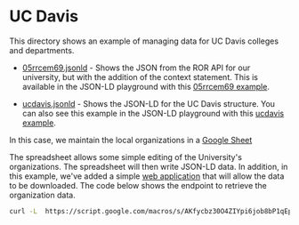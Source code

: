 # UC Davis

This directory shows an example of managing data for UC Davis colleges and
departments.

  + [05rrcem69.jsonld](./05rrcem69.jsonld) - Shows the JSON from the ROR API for our
    university, but with the addition of the context statement.  This is available in the JSON-LD playground with this [05rrcem69 example].

  + [ucdavis.jsonld](./ucdavis.jsonld) - Shows the JSON-LD for the UC Davis structure.  You can also see this example in the JSON-LD playground with this [ucdavis example].


In this case, we maintain the local organizations
in a [Google
Sheet](https://docs.google.com/spreadsheets/d/1pvl008jm7T_Ala20y0zJKCv5rNpKl9JklJL0f4o0mHA/edit?usp=sharing)

The spreadsheet allows some simple editing of the University's organizations.
The spreadsheet will then write JSON-LD data.  In addition, in this example,
we've added a simple [web application](https://script.google.com/macros/s/AKfycbz30O4ZIYpi6job8bP1qEpJYrIVUwGivyEU3GaeWzDs_N-xGL4B/exec) that will allow the data to be downloaded.
The code below shows the endpoint to retrieve the organization data.

``` bash
curl -L  https://script.google.com/macros/s/AKfycbz30O4ZIYpi6job8bP1qEpJYrIVUwGivyEU3GaeWzDs_N-xGL4B/exec

```
[05rrcem69 example]: https://json-ld.org/playground/#startTab=tab-expanded&json-ld=%7B%22%40context%22%3A%22https%3A%2F%2Fucd-library.github.io%2Fror-extend-demo%2Fcontext%2Fvivo.jsonld%22%2C%22id%22%3A%22https%3A%2F%2Fror.org%2F05rrcem69%22%2C%22name%22%3A%22University%20of%20California%2C%20Davis%22%2C%22types%22%3A%5B%22Education%22%5D%2C%22links%22%3A%5B%22http%3A%2F%2Fucdavis.edu%2F%22%5D%2C%22aliases%22%3A%5B%22UC%20Davis%22%5D%2C%22acronyms%22%3A%5B%22UCD%22%5D%2C%22status%22%3A%22active%22%2C%22wikipedia_url%22%3A%22http%3A%2F%2Fen.wikipedia.org%2Fwiki%2FUniversity_of_California%2C_Davis%22%2C%22labels%22%3A%5B%7B%22label%22%3A%22Universit%C3%A9%20de%20Californie%20%C3%A0%20Davis%22%2C%22iso639%22%3A%22fr%22%7D%2C%7B%22label%22%3A%22Universidad%20de%20California%20en%20Davis%22%2C%22iso639%22%3A%22es%22%7D%5D%2C%22country%22%3A%7B%22country_name%22%3A%22United%20States%22%2C%22country_code%22%3A%22US%22%7D%2C%22external_ids%22%3A%7B%22ISNI%22%3A%7B%22preferred%22%3Anull%2C%22all%22%3A%5B%220000%200004%201936%209684%22%5D%7D%2C%22FundRef%22%3A%7B%22preferred%22%3A%22100007707%22%2C%22all%22%3A%5B%22100007707%22%2C%22100009751%22%2C%22100010553%22%2C%22100009752%22%2C%22100007862%22%2C%22100009219%22%2C%22100008956%22%5D%7D%2C%22OrgRef%22%3A%7B%22preferred%22%3A%2231924%22%2C%22all%22%3A%5B%2231924%22%2C%22894718%22%5D%7D%2C%22Wikidata%22%3A%7B%22preferred%22%3Anull%2C%22all%22%3A%5B%22Q129421%22%5D%7D%2C%22GRID%22%3A%7B%22preferred%22%3A%22grid.27860.3b%22%2C%22all%22%3A%22grid.27860.3b%22%7D%7D%7D

[ucdavis example]: https://json-ld.org/playground/#startTab=tab-expanded&json-ld=%7B%22%40context%22%3A%5B%22https%3A%2F%2Fucd-library.github.io%2Fror-extend-demo%2Fcontext%2Fvivo.jsonld%22%2C%7B%22ucd%22%3A%22http%3A%2F%2Fror.org%2F05rrcem69%2F%22%2C%22med%22%3A%22http%3A%2F%2Fror.org%2F05t6gpm70%2F%22%2C%22cip%22%3A%22http%3A%2F%2Fror.org%2Fvocabularies%2Fcip%23%22%2C%22%40base%22%3A%22http%3A%2F%2Fror.org%2F05rrcem69%2F%22%7D%5D%2C%22id%22%3A%22https%3A%2F%2Fdocs.google.com%2Fspreadsheets%2Fd%2F1pvl008jm7T_Ala20y0zJKCv5rNpKl9JklJL0f4o0mHA%2Fedit%22%2C%22orgs%22%3A%5B%7B%22id%22%3A%22agricultural_resource_economics%22%2C%22name%22%3A%22Agricultural%20%26%20Resource%20Economics%22%2C%22type%22%3A%22vivo%3AAcademicDepartment%22%2C%22parent%22%3A%22human_sciences%22%2C%22keywords%22%3A%5B%2201.0199%20-%20Agricultural%20Business%20and%20Management%2C%20Other.%22%2C%2201.0103%20-%20Agricultural%20Economics.%22%2C%2201.9999%20-%20Agriculture%2C%20Agriculture%20Operations%2C%20and%20Related%20Sciences%2C%20Other.%22%2C%2252.1399%20-%20Management%20Sciences%20and%20Quantitative%20Methods%2C%20Other.%22%2C%2252.0601%20-%20Business%2FManagerial%20Economics.%22%5D%2C%22hasSubjectArea%22%3A%5B%22cip%3A01.0199%22%2C%22cip%3A01.0103%22%2C%22cip%3A01.9999%22%2C%22cip%3A52.1399%22%2C%22cip%3A52.0601%22%5D%7D%2C%7B%22id%22%3A%22agricultural_sciences%22%2C%22name%22%3A%22Agricultural%20Sciences%22%2C%22type%22%3A%22vivo%3AAcademicDepartment%22%2C%22parent%22%3A%22college_agricultural_environmental_sciences%22%7D%2C%7B%22id%22%3A%22anatomy_physiology_%26_cell_biology%22%2C%22name%22%3A%22Anatomy%2C%20Physiology%20%26%20Cell%20Biology%22%2C%22type%22%3A%22vivo%3AAcademicDepartment%22%2C%22parent%22%3A%22school_veterinary_medicine%22%7D%2C%7B%22id%22%3A%22anesthesiology_pain_medicine%22%2C%22name%22%3A%22Anesthesiology%20%26%20Pain%20Medicine%22%2C%22type%22%3A%22vivo%3AAcademicDepartment%22%2C%22parent%22%3A%22school_medicine%22%7D%2C%7B%22id%22%3A%22animal_sciences%22%2C%22name%22%3A%22Animal%20Science%22%2C%22type%22%3A%22vivo%3AAcademicDepartment%22%2C%22parent%22%3A%22agricultural_sciences%22%2C%22keywords%22%3A%5B%2201.0901%20-%20Animal%20Sciences%2C%20General.%22%2C%2201.0999%20-%20Animal%20Sciences%2C%20Other.%22%2C%2201.0101%20-%20Agricultural%20Business%20and%20Management%2C%20General.%22%5D%2C%22hasSubjectArea%22%3A%5B%22cip%3A01.0901%22%2C%22cip%3A01.0999%22%2C%22cip%3A01.0101%22%5D%7D%2C%7B%22id%22%3A%22anthropology%22%2C%22name%22%3A%22Anthropology%22%2C%22type%22%3A%22vivo%3AAcademicDepartment%22%2C%22parent%22%3A%22college_letters_science%22%2C%22keywords%22%3A%5B%2245.0201%20-%20Anthropology.%22%2C%2205.0108%20-%20Near%20and%20Middle%20Eastern%20Studies.%22%5D%2C%22hasSubjectArea%22%3A%5B%22cip%3A45.0201%22%2C%22cip%3A05.0108%22%5D%7D%2C%7B%22id%22%3A%22art_art_history%22%2C%22name%22%3A%22Art%20%26%20Art%20History%22%2C%22type%22%3A%22vivo%3AAcademicDepartment%22%2C%22parent%22%3A%22college_letters_science%22%2C%22keywords%22%3A%5B%2250.0703%20-%20Art%20History%2C%20Criticism%20and%20Conservation.%22%2C%2250.0701%20-%20Art%2FArt%20Studies%2C%20General.%22%5D%2C%22hasSubjectArea%22%3A%5B%22cip%3A50.0703%22%2C%22cip%3A50.0701%22%5D%7D%2C%7B%22id%22%3A%22asian_american_studies%22%2C%22name%22%3A%22Asian%20American%20Studies%22%2C%22type%22%3A%22vivo%3AAcademicDepartment%22%2C%22parent%22%3A%22college_letters_science%22%2C%22keywords%22%3A%2205.0206%20-%20Asian-American%20Studies.%22%2C%22hasSubjectArea%22%3A%5B%22cip%3A05.0206%22%5D%7D%2C%7B%22id%22%3A%22basic_sciences%22%2C%22name%22%3A%22Basic%20Sciences%22%2C%22type%22%3A%22vivo%3AAcademicDepartment%22%2C%22parent%22%3A%22school_medicine%22%7D%2C%7B%22id%22%3A%22betty_irene_moore_school_nursing%22%2C%22name%22%3A%22Betty%20Irene%20Moore%20School%20of%20Nursing%22%2C%22type%22%3A%22vivo%3ASchool%22%2C%22parent%22%3A%22ucd%3A%22%2C%22keywords%22%3A%5B%2251.3802%20-%20Nursing%20Administration.%22%2C%2251.9999%20-%20Health%20Professions%20and%20Related%20Clinical%20Sciences%2C%20Other.%22%2C%2251.3808%20-%20Nursing%20Science.%22%2C%2251.3805%20-%20Family%20Practice%20Nurse%2FNursing.%22%5D%2C%22hasSubjectArea%22%3A%5B%22cip%3A51.3802%22%2C%22cip%3A51.9999%22%2C%22cip%3A51.3808%22%2C%22cip%3A51.3805%22%5D%7D%2C%7B%22id%22%3A%22biochemistry_molecular_medicine%22%2C%22name%22%3A%22Biochemistry%20%26%20Molecular%20Medicine%22%2C%22type%22%3A%22vivo%3AAcademicDepartment%22%2C%22parent%22%3A%22basic_sciences%22%7D%2C%7B%22id%22%3A%22biological_agricultural_engineering%22%2C%22name%22%3A%22Biological%20%26%20Agricultural%20Engineering%22%2C%22type%22%3A%22vivo%3AAcademicDepartment%22%2C%22parent%22%3A%5B%22college_engineering%22%2C%22agricultural_sciences%22%5D%2C%22keywords%22%3A%2214.0301%20-%20Agricultural%20Engineering.%22%2C%22hasSubjectArea%22%3A%5B%22cip%3A14.0301%22%5D%7D%2C%7B%22id%22%3A%22biomedical_engineering%22%2C%22name%22%3A%22Biomedical%20Engineering%22%2C%22type%22%3A%22vivo%3AAcademicDepartment%22%2C%22parent%22%3A%22college_engineering%22%2C%22keywords%22%3A%2214.0501%20-%20Bioengineering%20and%20Biomedical%20Engineering.%22%2C%22hasSubjectArea%22%3A%5B%22cip%3A14.0501%22%5D%7D%2C%7B%22id%22%3A%22cell_biology_human_anatomy%22%2C%22name%22%3A%22Cell%20Biology%20%26%20Human%20Anatomy%22%2C%22type%22%3A%22vivo%3AAcademicDepartment%22%2C%22parent%22%3A%22basic_sciences%22%7D%2C%7B%22id%22%3A%22chemical_engineering_materials_science%22%2C%22name%22%3A%22Chemical%20Engineering%20%26%20Materials%20Science%22%2C%22type%22%3A%22vivo%3AAcademicDepartment%22%2C%22parent%22%3A%22college_engineering%22%7D%2C%7B%22id%22%3A%22chemistry%22%2C%22name%22%3A%22Chemistry%22%2C%22type%22%3A%22vivo%3AAcademicDepartment%22%2C%22parent%22%3A%22college_letters_science%22%7D%2C%7B%22id%22%3A%22chicana%2Fchicano_studies%22%2C%22name%22%3A%22Chicana%2FChicano%20Studies%22%2C%22type%22%3A%22vivo%3AAcademicDepartment%22%2C%22parent%22%3A%22college_letters_science%22%7D%2C%7B%22id%22%3A%22civil_environmental_engineering%22%2C%22name%22%3A%22Civil%20%26%20Environmental%20Engineering%22%2C%22type%22%3A%22vivo%3AAcademicDepartment%22%2C%22parent%22%3A%22college_engineering%22%2C%22keywords%22%3A%5B%2214.0801%20-%20Civil%20Engineering%2C%20General.%22%2C%2214.1401%20-%20Environmental%2FEnvironmental%20Health%20Engineering.%22%5D%2C%22hasSubjectArea%22%3A%5B%22cip%3A14.0801%22%2C%22cip%3A14.1401%22%5D%7D%2C%7B%22id%22%3A%22college_agricultural_environmental_sciences%22%2C%22name%22%3A%22College%20of%20Agricultural%20%26%20Environmental%20Sciences%22%2C%22type%22%3A%22vivo%3ACollege%22%2C%22parent%22%3A%22ucd%3A%22%7D%2C%7B%22id%22%3A%22college_biological_sciences%22%2C%22name%22%3A%22College%20of%20Biological%20Sciences%22%2C%22type%22%3A%22vivo%3ACollege%22%2C%22parent%22%3A%22ucd%3A%22%7D%2C%7B%22id%22%3A%22college_engineering%22%2C%22name%22%3A%22College%20of%20Engineering%22%2C%22type%22%3A%22vivo%3ACollege%22%2C%22parent%22%3A%22ucd%3A%22%7D%2C%7B%22id%22%3A%22college_letters_science%22%2C%22name%22%3A%22College%20of%20Letters%20%26%20Science%22%2C%22type%22%3A%22vivo%3ACollege%22%2C%22parent%22%3A%22ucd%3A%22%7D%2C%7B%22id%22%3A%22communication%22%2C%22name%22%3A%22Communication%22%2C%22type%22%3A%22vivo%3AAcademicDepartment%22%2C%22parent%22%3A%22college_letters_science%22%2C%22keywords%22%3A%2223.1304%20-%20Rhetoric%20and%20Composition.%22%2C%22hasSubjectArea%22%3A%5B%22cip%3A23.1304%22%5D%7D%2C%7B%22id%22%3A%22comparative_literature%22%2C%22name%22%3A%22Comparative%20Literature%22%2C%22type%22%3A%22vivo%3AAcademicDepartment%22%2C%22parent%22%3A%22college_letters_science%22%2C%22keywords%22%3A%2216.0104%20-%20Comparative%20Literature.%22%2C%22hasSubjectArea%22%3A%5B%22cip%3A16.0104%22%5D%7D%2C%7B%22id%22%3A%22computer_science%22%2C%22name%22%3A%22Computer%20Science%22%2C%22type%22%3A%22vivo%3AAcademicDepartment%22%2C%22parent%22%3A%22college_engineering%22%2C%22keywords%22%3A%2211.0101%20-%20Computer%20and%20Information%20Sciences%2C%20General.%22%2C%22hasSubjectArea%22%3A%5B%22cip%3A11.0101%22%5D%7D%2C%7B%22id%22%3A%22dermatology%22%2C%22name%22%3A%22Dermatology%22%2C%22type%22%3A%22vivo%3AAcademicDepartment%22%2C%22parent%22%3A%22school_medicine%22%7D%2C%7B%22id%22%3A%22design%22%2C%22name%22%3A%22Design%22%2C%22type%22%3A%22vivo%3AAcademicDepartment%22%2C%22parent%22%3A%22college_letters_science%22%2C%22keywords%22%3A%2250.0401%20-%20Design%20and%20Visual%20Communications%2C%20General.%22%2C%22hasSubjectArea%22%3A%5B%22cip%3A50.0401%22%5D%7D%2C%7B%22id%22%3A%22earth_planetary_sciences%22%2C%22name%22%3A%22Earth%20%26%20Planetary%20Sciences%22%2C%22type%22%3A%22vivo%3AAcademicDepartment%22%2C%22parent%22%3A%22college_letters_science%22%2C%22keywords%22%3A%5B%2240.0601%20-%20Geology%2FEarth%20Science%2C%20General.%22%2C%2230.3201%20-%20Marine%20Sciences.%22%2C%2240.9999%20-%20Physical%20Sciences%2C%20Other.%22%5D%2C%22hasSubjectArea%22%3A%5B%22cip%3A40.0601%22%2C%22cip%3A30.3201%22%2C%22cip%3A40.9999%22%5D%7D%2C%7B%22id%22%3A%22east_asian_languages_cultures%22%2C%22name%22%3A%22East%20Asian%20Languages%20%26%20Cultures%22%2C%22type%22%3A%22vivo%3AAcademicDepartment%22%2C%22parent%22%3A%22college_letters_science%22%2C%22keywords%22%3A%5B%2216.0301%20-%20Chinese%20Language%20and%20Literature.%22%2C%2216.0302%20-%20Japanese%20Language%20and%20Literature.%22%5D%2C%22hasSubjectArea%22%3A%5B%22cip%3A16.0301%22%2C%22cip%3A16.0302%22%5D%7D%2C%7B%22id%22%3A%22economics%22%2C%22name%22%3A%22Economics%22%2C%22type%22%3A%22vivo%3AAcademicDepartment%22%2C%22parent%22%3A%22college_letters_science%22%2C%22keywords%22%3A%2245.0603%20-%20Econometrics%20and%20Quantitative%20Economics.%22%2C%22hasSubjectArea%22%3A%5B%22cip%3A45.0603%22%5D%7D%2C%7B%22id%22%3A%22electrical_computer_engineering%22%2C%22name%22%3A%22Electrical%20%26%20Computer%20Engineering%22%2C%22type%22%3A%22vivo%3AAcademicDepartment%22%2C%22parent%22%3A%22college_engineering%22%2C%22keywords%22%3A%2214.1001%20-%20Electrical%20and%20Electronics%20Engineering%22%2C%22hasSubjectArea%22%3A%5B%22cip%3A14.1001%22%5D%7D%2C%7B%22id%22%3A%22emergency_medicine%22%2C%22name%22%3A%22Emergency%20Medicine%22%2C%22type%22%3A%22vivo%3AAcademicDepartment%22%2C%22parent%22%3A%22school_medicine%22%7D%2C%7B%22id%22%3A%22english%22%2C%22name%22%3A%22English%22%2C%22type%22%3A%22vivo%3AAcademicDepartment%22%2C%22parent%22%3A%22college_letters_science%22%2C%22keywords%22%3A%5B%2216.0102%20-%20Linguistics.%22%2C%2223.0101%20-%20English%20Language%20and%20Literature%2C%20General.%22%5D%2C%22hasSubjectArea%22%3A%5B%22cip%3A16.0102%22%2C%22cip%3A23.0101%22%5D%7D%2C%7B%22id%22%3A%22entomology_nematology%22%2C%22name%22%3A%22Entomology%20%26%20Nematology%22%2C%22type%22%3A%22vivo%3AAcademicDepartment%22%2C%22parent%22%3A%22agricultural_sciences%22%2C%22keywords%22%3A%2226.0702%20-%20Entomology.%22%2C%22hasSubjectArea%22%3A%5B%22cip%3A26.0702%22%5D%7D%2C%7B%22id%22%3A%22environmental_science_policy%22%2C%22name%22%3A%22Environmental%20Science%20%26%20Policy%22%2C%22type%22%3A%22vivo%3AAcademicDepartment%22%2C%22parent%22%3A%22environmental_sciences%22%2C%22keywords%22%3A%5B%2204.9999%20-%20Architecture%20and%20Related%20Services%2C%20Other.%22%2C%2203.0101%20-%20Natural%20Resources%2FConservation%2C%20General.%22%2C%2230.3201%20-%20Marine%20Sciences.%22%5D%2C%22hasSubjectArea%22%3A%5B%22cip%3A04.9999%22%2C%22cip%3A03.0101%22%2C%22cip%3A30.3201%22%5D%7D%2C%7B%22id%22%3A%22environmental_sciences%22%2C%22name%22%3A%22Environmental%20Sciences%22%2C%22type%22%3A%22vivo%3AAcademicDepartment%22%2C%22parent%22%3A%22college_agricultural_environmental_sciences%22%7D%2C%7B%22id%22%3A%22environmental_toxicology%22%2C%22name%22%3A%22Environmental%20Toxicology%22%2C%22type%22%3A%22vivo%3AAcademicDepartment%22%2C%22parent%22%3A%22environmental_sciences%22%2C%22keywords%22%3A%2226.1006%20-%20Environmental%20Toxicology.%22%2C%22hasSubjectArea%22%3A%5B%22cip%3A26.1006%22%5D%7D%2C%7B%22id%22%3A%22evolution_ecology%22%2C%22name%22%3A%22Evolution%20%26%20Ecology%22%2C%22type%22%3A%22vivo%3AAcademicDepartment%22%2C%22parent%22%3A%22college_biological_sciences%22%2C%22keywords%22%3A%5B%2226.1310%20-%20Ecology%20and%20Evolutionary%20Biology.%22%2C%2226.0701%20-%20Zoology%2FAnimal%20Biology.%22%2C%2230.3201%20-%20Marine%20Sciences.%22%5D%2C%22hasSubjectArea%22%3A%5B%22cip%3A26.1310%22%2C%22cip%3A26.0701%22%2C%22cip%3A30.3201%22%5D%7D%2C%7B%22id%22%3A%22family_community_medicine%22%2C%22name%22%3A%22Family%20%26%20Community%20Medicine%22%2C%22type%22%3A%22vivo%3AAcademicDepartment%22%2C%22parent%22%3A%22school_medicine%22%7D%2C%7B%22id%22%3A%22food_science_technology%22%2C%22name%22%3A%22Food%20Science%20%26%20Technology%22%2C%22type%22%3A%22vivo%3AAcademicDepartment%22%2C%22parent%22%3A%22human_sciences%22%2C%22keywords%22%3A%5B%2219.0599%20-%20Foods%2C%20Nutrition%2C%20and%20Related%20Services%2C%20Other.%22%2C%2201.1001%20-%20Food%20Science.%22%2C%2201.9999%20-%20Agriculture%2C%20Agriculture%20Operations%2C%20and%20Related%20Sciences%2C%20Other.%22%5D%2C%22hasSubjectArea%22%3A%5B%22cip%3A19.0599%22%2C%22cip%3A01.1001%22%2C%22cip%3A01.9999%22%5D%7D%2C%7B%22id%22%3A%22french_italian%22%2C%22name%22%3A%22French%20%26%20Italian%22%2C%22type%22%3A%22vivo%3AAcademicDepartment%22%2C%22parent%22%3A%22college_letters_science%22%2C%22keywords%22%3A%5B%2216.0901%20-%20French%20Language%20and%20Literature.%22%2C%2216.0902%20-%20Italian%20Language%20and%20Literature.%22%5D%2C%22hasSubjectArea%22%3A%5B%22cip%3A16.0901%22%2C%22cip%3A16.0902%22%5D%7D%2C%7B%22id%22%3A%22german_russian%22%2C%22name%22%3A%22German%20%26%20Russian%22%2C%22type%22%3A%22vivo%3AAcademicDepartment%22%2C%22parent%22%3A%22college_letters_science%22%2C%22keywords%22%3A%5B%2216.0501%20-%20German%20Language%20and%20Literature.%22%2C%2216.0402%20-%20Russian%20Language%20and%20Literature.%22%5D%2C%22hasSubjectArea%22%3A%5B%22cip%3A16.0501%22%2C%22cip%3A16.0402%22%5D%7D%2C%7B%22id%22%3A%22history%22%2C%22name%22%3A%22History%22%2C%22type%22%3A%22vivo%3AAcademicDepartment%22%2C%22parent%22%3A%22college_letters_science%22%2C%22keywords%22%3A%2254.0101%20-%20History%2C%20General.%22%2C%22hasSubjectArea%22%3A%5B%22cip%3A54.0101%22%5D%7D%2C%7B%22id%22%3A%22human_ecology%22%2C%22name%22%3A%22Human%20Ecology%22%2C%22type%22%3A%22vivo%3AAcademicDepartment%22%2C%22parent%22%3A%5B%22environmental_sciences%22%2C%22human_sciences%22%5D%2C%22keywords%22%3A%5B%2242.9999%20-%20Psychology%2C%20Other.%22%2C%2219.0701%20-%20Human%20Development%20and%20Family%20Studies%2C%20General.%22%2C%2244.9999%20-%20Public%20Administration%20and%20Social%20Service%20Professions%2C%20Other.%22%2C%2219.0101%20-%20Family%20and%20Consumer%20Sciences%2FHuman%20Sciences%2C%20General.%22%2C%2203.0103%20-%20Environmental%20Studies.%22%2C%2204.0601%20-%20Landscape%20Architecture.%22%2C%2201.0308%20-%20Agroecology%20and%20Sustainable%20Agriculture.%22%5D%2C%22hasSubjectArea%22%3A%5B%22cip%3A42.9999%22%2C%22cip%3A19.0701%22%2C%22cip%3A44.9999%22%2C%22cip%3A19.0101%22%2C%22cip%3A03.0103%22%2C%22cip%3A04.0601%22%2C%22cip%3A01.0308%22%5D%7D%2C%7B%22id%22%3A%22human_sciences%22%2C%22name%22%3A%22Human%20Sciences%22%2C%22type%22%3A%22vivo%3AAcademicDepartment%22%2C%22parent%22%3A%22college_agricultural_environmental_sciences%22%7D%2C%7B%22id%22%3A%22internal_medicine%22%2C%22name%22%3A%22Internal%20Medicine%22%2C%22type%22%3A%22vivo%3AAcademicDepartment%22%2C%22parent%22%3A%22school_medicine%22%2C%22keywords%22%3A%2226.0904%20-%20Endocrinology.%22%2C%22hasSubjectArea%22%3A%5B%22cip%3A26.0904%22%5D%7D%2C%7B%22id%22%3A%22land_air_water_resources%22%2C%22name%22%3A%22Land%2C%20Air%20%26%20Water%20Resources%22%2C%22type%22%3A%22vivo%3AAcademicDepartment%22%2C%22parent%22%3A%22environmental_sciences%22%2C%22keywords%22%3A%5B%2240.0401%20-%20Atmospheric%20Sciences%20and%20Meteorology%2C%20General.%22%2C%2240.0605%20-%20Hydrology%20and%20Water%20Resources%20Science.%22%2C%2201.1299%20-%20Soil%20Sciences%2C%20Other.%22%2C%2201.1201%20-%20Soil%20Science%20and%20Agronomy%2C%20General.%22%5D%2C%22hasSubjectArea%22%3A%5B%22cip%3A40.0401%22%2C%22cip%3A40.0605%22%2C%22cip%3A01.1299%22%2C%22cip%3A01.1201%22%5D%7D%2C%7B%22id%22%3A%22linguistics%22%2C%22name%22%3A%22Linguistics%22%2C%22type%22%3A%22vivo%3AAcademicDepartment%22%2C%22parent%22%3A%22college_letters_science%22%2C%22keywords%22%3A%2216.0102%20-%20Linguistics.%22%2C%22hasSubjectArea%22%3A%5B%22cip%3A16.0102%22%5D%7D%2C%7B%22id%22%3A%22mathematics%22%2C%22name%22%3A%22Mathematics%22%2C%22type%22%3A%22vivo%3AAcademicDepartment%22%2C%22parent%22%3A%22college_letters_science%22%2C%22keywords%22%3A%5B%2227.0301%20-%20Applied%20Mathematics%2C%20General.%22%2C%2227.0101%20-%20Mathematics%2C%20General.%22%2C%2227.0303%20-%20Computational%20Mathematics.%22%2C%2227.0199%20-%20Mathematics%2C%20Other.%22%5D%2C%22hasSubjectArea%22%3A%5B%22cip%3A27.0301%22%2C%22cip%3A27.0101%22%2C%22cip%3A27.0303%22%2C%22cip%3A27.0199%22%5D%7D%2C%7B%22id%22%3A%22mechanical_aerospace_engineering%22%2C%22name%22%3A%22Mechanical%20%26%20Aerospace%20Engineering%22%2C%22type%22%3A%22vivo%3AAcademicDepartment%22%2C%22parent%22%3A%22college_engineering%22%2C%22keywords%22%3A%2214.1901%20-%20Mechanical%20Engineering.%22%2C%22hasSubjectArea%22%3A%5B%22cip%3A14.1901%22%5D%7D%2C%7B%22id%22%3A%22medical_microbiology_immunology%22%2C%22name%22%3A%22Medical%20Microbiology%20%26%20Immunology%22%2C%22type%22%3A%22vivo%3AAcademicDepartment%22%2C%22parent%22%3A%22basic_sciences%22%7D%2C%7B%22id%22%3A%22medicine_epidemiology%22%2C%22name%22%3A%22Medicine%20%26%20Epidemiology%22%2C%22type%22%3A%22vivo%3AAcademicDepartment%22%2C%22parent%22%3A%22school_veterinary_medicine%22%7D%2C%7B%22id%22%3A%22microbiology_molecular_genetics%22%2C%22name%22%3A%22Microbiology%20%26%20Molecular%20Genetics%22%2C%22type%22%3A%22vivo%3AAcademicDepartment%22%2C%22parent%22%3A%22college_biological_sciences%22%2C%22keywords%22%3A%5B%2226.0502%20-%20Microbiology%2C%20General.%22%2C%2226.0503%20-%20Medical%20Microbiology%20and%20Bacteriology.%22%5D%2C%22hasSubjectArea%22%3A%5B%22cip%3A26.0502%22%2C%22cip%3A26.0503%22%5D%7D%2C%7B%22id%22%3A%22military_science%22%2C%22name%22%3A%22Military%20Science%22%2C%22type%22%3A%22vivo%3AAcademicDepartment%22%2C%22parent%22%3A%22college_letters_science%22%7D%2C%7B%22id%22%3A%22molecular_cellular_biology%22%2C%22name%22%3A%22Molecular%20%26%20Cellular%20Biology%22%2C%22type%22%3A%22vivo%3AAcademicDepartment%22%2C%22parent%22%3A%22college_biological_sciences%22%2C%22keywords%22%3A%5B%2226.0202%20-%20Biochemistry.%22%2C%2226.9999%20-%20Biological%20and%20Biomedical%20Sciences%2C%20Other.%22%2C%2226.0401%20-%20Cell%2FCellular%20Biology%20and%20Histology.%22%2C%2226.0801%20-%20Genetics%2C%20General.%22%2C%2226.0205%20-%20Molecular%20Biochemistry.%22%5D%2C%22hasSubjectArea%22%3A%5B%22cip%3A26.0202%22%2C%22cip%3A26.9999%22%2C%22cip%3A26.0401%22%2C%22cip%3A26.0801%22%2C%22cip%3A26.0205%22%5D%7D%2C%7B%22id%22%3A%22molecular_biosciences%22%2C%22name%22%3A%22Molecular%20Biosciences%22%2C%22type%22%3A%22vivo%3AAcademicDepartment%22%2C%22parent%22%3A%22school_veterinary_medicine%22%7D%2C%7B%22id%22%3A%22music%22%2C%22name%22%3A%22Music%22%2C%22type%22%3A%22vivo%3AAcademicDepartment%22%2C%22parent%22%3A%22college_letters_science%22%2C%22keywords%22%3A%2250.0901%20-%20Music%2C%20General.%22%2C%22hasSubjectArea%22%3A%5B%22cip%3A50.0901%22%5D%7D%2C%7B%22id%22%3A%22native_american_studies%22%2C%22name%22%3A%22Native%20American%20Studies%22%2C%22type%22%3A%22vivo%3AAcademicDepartment%22%2C%22parent%22%3A%22college_letters_science%22%2C%22keywords%22%3A%2205.0202%20-%20American%20Indian%2FNative%20American%20Studies.%22%2C%22hasSubjectArea%22%3A%5B%22cip%3A05.0202%22%5D%7D%2C%7B%22id%22%3A%22neurobiology_physiology_behavior%22%2C%22name%22%3A%22Neurobiology%2C%20Physiology%20%26%20Behavior%22%2C%22type%22%3A%22vivo%3AAcademicDepartment%22%2C%22parent%22%3A%22college_biological_sciences%22%2C%22keywords%22%3A%5B%2226.1503%20-%20Neurobiology%20and%20Anatomy.%22%2C%2226.0901%20-%20Physiology%2C%20General.%22%2C%2226.0908%20-%20Exercise%20Physiology.%22%5D%2C%22hasSubjectArea%22%3A%5B%22cip%3A26.1503%22%2C%22cip%3A26.0901%22%2C%22cip%3A26.0908%22%5D%7D%2C%7B%22id%22%3A%22neurological_surgery%22%2C%22name%22%3A%22Neurological%20Surgery%22%2C%22type%22%3A%22vivo%3AAcademicDepartment%22%2C%22parent%22%3A%22school_medicine%22%7D%2C%7B%22id%22%3A%22neurology%22%2C%22name%22%3A%22Neurology%22%2C%22type%22%3A%22vivo%3AAcademicDepartment%22%2C%22parent%22%3A%22school_medicine%22%7D%2C%7B%22id%22%3A%22nutrition%22%2C%22name%22%3A%22Nutrition%22%2C%22type%22%3A%22vivo%3AAcademicDepartment%22%2C%22parent%22%3A%22human_sciences%22%2C%22keywords%22%3A%5B%2219.0599%20-%20Foods%2C%20Nutrition%2C%20and%20Related%20Services%2C%20Other.%22%2C%2230.1901%20-%20Nutrition%20Sciences.%22%2C%2219.0501%20-%20Foods%2C%20Nutrition%2C%20and%20Wellness%20Studies%2C%20General.%22%5D%2C%22hasSubjectArea%22%3A%5B%22cip%3A19.0599%22%2C%22cip%3A30.1901%22%2C%22cip%3A19.0501%22%5D%7D%2C%7B%22id%22%3A%22obstetrics_gynecology%22%2C%22name%22%3A%22Obstetrics%20%26%20Gynecology%22%2C%22type%22%3A%22vivo%3AAcademicDepartment%22%2C%22parent%22%3A%22school_medicine%22%7D%2C%7B%22id%22%3A%22ophthalmology_vision_science%22%2C%22name%22%3A%22Ophthalmology%20%26%20Vision%20Science%22%2C%22type%22%3A%22vivo%3AAcademicDepartment%22%2C%22parent%22%3A%22school_medicine%22%7D%2C%7B%22id%22%3A%22orthopaedic_surgery%22%2C%22name%22%3A%22Orthopaedic%20Surgery%22%2C%22type%22%3A%22vivo%3AAcademicDepartment%22%2C%22parent%22%3A%22school_medicine%22%7D%2C%7B%22id%22%3A%22otolaryngology%22%2C%22name%22%3A%22Otolaryngology%22%2C%22type%22%3A%22vivo%3AAcademicDepartment%22%2C%22parent%22%3A%22school_medicine%22%7D%2C%7B%22id%22%3A%22pathology_laboratory_medicine%22%2C%22name%22%3A%22Pathology%20%26%20Laboratory%20Medicine%22%2C%22type%22%3A%22vivo%3AAcademicDepartment%22%2C%22parent%22%3A%22school_medicine%22%7D%2C%7B%22id%22%3A%22pathology_microbiology_%26_immunology%22%2C%22name%22%3A%22Pathology%2C%20Microbiology%20%26%20Immunology%22%2C%22type%22%3A%22vivo%3AAcademicDepartment%22%2C%22parent%22%3A%22school_veterinary_medicine%22%7D%2C%7B%22id%22%3A%22pediatrics%22%2C%22name%22%3A%22Pediatrics%22%2C%22type%22%3A%22vivo%3AAcademicDepartment%22%2C%22parent%22%3A%22school_medicine%22%7D%2C%7B%22id%22%3A%22pharmacology%22%2C%22name%22%3A%22Pharmacology%22%2C%22type%22%3A%22vivo%3AAcademicDepartment%22%2C%22parent%22%3A%22basic_sciences%22%7D%2C%7B%22id%22%3A%22philosophy%22%2C%22name%22%3A%22Philosophy%22%2C%22type%22%3A%22vivo%3AAcademicDepartment%22%2C%22parent%22%3A%22college_letters_science%22%2C%22keywords%22%3A%5B%2230.2501%20-%20Cognitive%20Science.%22%2C%2238.0101%20-%20Philosophy.%22%5D%2C%22hasSubjectArea%22%3A%5B%22cip%3A30.2501%22%2C%22cip%3A38.0101%22%5D%7D%2C%7B%22id%22%3A%22physical_medicine_rehabilitation%22%2C%22name%22%3A%22Physical%20Medicine%20%26%20Rehabilitation%22%2C%22type%22%3A%22vivo%3AAcademicDepartment%22%2C%22parent%22%3A%22school_medicine%22%7D%2C%7B%22id%22%3A%22physics%22%2C%22name%22%3A%22Physics%22%2C%22type%22%3A%22vivo%3AAcademicDepartment%22%2C%22parent%22%3A%22college_letters_science%22%2C%22keywords%22%3A%5B%2240.0899%20-%20Physics%2C%20Other.%22%2C%2240.0801%20-%20Physics%2C%20General.%22%5D%2C%22hasSubjectArea%22%3A%5B%22cip%3A40.0899%22%2C%22cip%3A40.0801%22%5D%7D%2C%7B%22id%22%3A%22physiology_membrane_biology%22%2C%22name%22%3A%22Physiology%20%26%20Membrane%20Biology%22%2C%22type%22%3A%22vivo%3AAcademicDepartment%22%2C%22parent%22%3A%22basic_sciences%22%7D%2C%7B%22id%22%3A%22plant_biology%22%2C%22name%22%3A%22Plant%20Biology%22%2C%22type%22%3A%22vivo%3AAcademicDepartment%22%2C%22parent%22%3A%22college_biological_sciences%22%2C%22keywords%22%3A%2226.0301%20-%20Botany%2FPlant%20Biology.%22%2C%22hasSubjectArea%22%3A%5B%22cip%3A26.0301%22%5D%7D%2C%7B%22id%22%3A%22plant_pathology%22%2C%22name%22%3A%22Plant%20Pathology%22%2C%22type%22%3A%22vivo%3AAcademicDepartment%22%2C%22parent%22%3A%22agricultural_sciences%22%2C%22keywords%22%3A%2226.0999%20-%20Physiology%2C%20Pathology%2C%20and%20Related%20Sciences%2C%20Other.%22%2C%22hasSubjectArea%22%3A%5B%22cip%3A26.0999%22%5D%7D%2C%7B%22id%22%3A%22plant_sciences%22%2C%22name%22%3A%22Plant%20Sciences%22%2C%22type%22%3A%22vivo%3AAcademicDepartment%22%2C%22parent%22%3A%22agricultural_sciences%22%2C%22keywords%22%3A%5B%2201.9999%20-%20Agriculture%2C%20Agriculture%20Operations%2C%20and%20Related%20Sciences%2C%20Other.%22%2C%2201.0199%20-%20Agricultural%20Business%20and%20Management%2C%20Other.%22%2C%2226.1201%20-%20Biotechnology.%22%2C%2201.1102%20-%20Agronomy%20and%20Crop%20Science.%22%2C%2203.9999%20-%20Natural%20Resources%20and%20Conservation%2C%20Other.%22%2C%2201.0701%20-%20International%20Agriculture.%22%2C%2201.1101%20-%20Plant%20Sciences%2C%20General.%22%2C%2201.1106%20-%20Range%20Science%20and%20Management.%22%5D%2C%22hasSubjectArea%22%3A%5B%22cip%3A01.9999%22%2C%22cip%3A01.0199%22%2C%22cip%3A26.1201%22%2C%22cip%3A01.1102%22%2C%22cip%3A03.9999%22%2C%22cip%3A01.0701%22%2C%22cip%3A01.1101%22%2C%22cip%3A01.1106%22%5D%7D%2C%7B%22id%22%3A%22political_science%22%2C%22name%22%3A%22Political%20Science%22%2C%22type%22%3A%22vivo%3AAcademicDepartment%22%2C%22parent%22%3A%22college_letters_science%22%2C%22keywords%22%3A%5B%2245.0901%20-%20International%20Relations%20and%20Affairs.%22%2C%2245.1001%20-%20Political%20Science%20and%20Government%2C%20General.%22%2C%2245.1099%20-%20Political%20Science%20and%20Government%2C%20Other.%22%5D%2C%22hasSubjectArea%22%3A%5B%22cip%3A45.0901%22%2C%22cip%3A45.1001%22%2C%22cip%3A45.1099%22%5D%7D%2C%7B%22id%22%3A%22population_health_reproduction%22%2C%22name%22%3A%22Population%20Health%20%26%20Reproduction%22%2C%22type%22%3A%22vivo%3AAcademicDepartment%22%2C%22parent%22%3A%22school_veterinary_medicine%22%7D%2C%7B%22id%22%3A%22psychiatry_behavioral_sciences%22%2C%22name%22%3A%22Psychiatry%20%26%20Behavioral%20Sciences%22%2C%22type%22%3A%22vivo%3AAcademicDepartment%22%2C%22parent%22%3A%22school_medicine%22%7D%2C%7B%22id%22%3A%22psychology%22%2C%22name%22%3A%22Psychology%22%2C%22type%22%3A%22vivo%3AAcademicDepartment%22%2C%22parent%22%3A%22college_letters_science%22%2C%22keywords%22%3A%5B%2230.1001%20-%20Biopsychology.%22%2C%2242.2799%20-%20Research%20and%20Experimental%20Psychology%2C%20Other.%22%2C%2242.9999%20-%20Psychology%2C%20Other.%22%5D%2C%22hasSubjectArea%22%3A%5B%22cip%3A30.1001%22%2C%22cip%3A42.2799%22%2C%22cip%3A42.9999%22%5D%7D%2C%7B%22id%22%3A%22public_health_sciences%22%2C%22name%22%3A%22Public%20Health%20Sciences%22%2C%22type%22%3A%22vivo%3AAcademicDepartment%22%2C%22parent%22%3A%22basic_sciences%22%2C%22keywords%22%3A%2251.2201%20-%20Public%20Health%2C%20General.%22%2C%22hasSubjectArea%22%3A%5B%22cip%3A51.2201%22%5D%7D%2C%7B%22id%22%3A%22radiation_oncology%22%2C%22name%22%3A%22Radiation%20Oncology%22%2C%22type%22%3A%22vivo%3AAcademicDepartment%22%2C%22parent%22%3A%22school_medicine%22%7D%2C%7B%22id%22%3A%22radiology%22%2C%22name%22%3A%22Radiology%22%2C%22type%22%3A%22vivo%3AAcademicDepartment%22%2C%22parent%22%3A%22school_medicine%22%7D%2C%7B%22id%22%3A%22religious_studies%22%2C%22name%22%3A%22Religious%20Studies%22%2C%22type%22%3A%22vivo%3AAcademicDepartment%22%2C%22parent%22%3A%22college_letters_science%22%2C%22keywords%22%3A%2238.0201%20-%20Religion%2FReligious%20Studies.%22%2C%22hasSubjectArea%22%3A%5B%22cip%3A38.0201%22%5D%7D%2C%7B%22id%22%3A%22school_education%22%2C%22name%22%3A%22School%20of%20Education%22%2C%22type%22%3A%22vivo%3ASchool%22%2C%22parent%22%3A%22ucd%3A%22%2C%22keywords%22%3A%5B%2213.0401%20-%20Educational%20Leadership%20and%20Administration%2C%20General.%22%2C%2213.1206%20-%20Teacher%20Education%2C%20Multiple%20Levels.%22%2C%2213.0101%20-%20Education%2C%20General.%22%2C%2213.1299%20-%20Teacher%20Education%20and%20Professional%20Development%2C%20Specific%20Levels%20and%20Methods%2C%20Other.%22%5D%2C%22hasSubjectArea%22%3A%5B%22cip%3A13.0401%22%2C%22cip%3A13.1206%22%2C%22cip%3A13.0101%22%2C%22cip%3A13.1299%22%5D%7D%2C%7B%22id%22%3A%22school_law%22%2C%22name%22%3A%22School%20of%20Law%22%2C%22type%22%3A%22vivo%3ASchool%22%2C%22parent%22%3A%22ucd%3A%22%2C%22keywords%22%3A%5B%2222.9999%20-%20Legal%20Professions%20and%20Studies%2C%20Other.%22%2C%2222.0101%20-%20Law.%22%5D%2C%22hasSubjectArea%22%3A%5B%22cip%3A22.9999%22%2C%22cip%3A22.0101%22%5D%7D%2C%7B%22id%22%3A%22school_management%22%2C%22name%22%3A%22School%20of%20Management%22%2C%22type%22%3A%22vivo%3ASchool%22%2C%22parent%22%3A%22ucd%3A%22%7D%2C%7B%22id%22%3A%22school_medicine%22%2C%22name%22%3A%22School%20of%20Medicine%22%2C%22type%22%3A%22vivo%3ASchool%22%2C%22parent%22%3A%22ucd%3A%22%2C%22keywords%22%3A%2251.1201%20-%20Medicine.%22%2C%22hasSubjectArea%22%3A%5B%22cip%3A51.1201%22%5D%7D%2C%7B%22id%22%3A%22school_veterinary_medicine%22%2C%22name%22%3A%22School%20of%20Veterinary%20Medicine%22%2C%22type%22%3A%22vivo%3ASchool%22%2C%22parent%22%3A%22ucd%3A%22%2C%22keywords%22%3A%5B%2251.2501%20-%20Veterinary%20Sciences%2FVeterinary%20Clinical%20Sciences%2C%20General.%22%2C%2251.2510%20-%20Veterinary%20Preventive%20Medicine%2C%20Epidemiology%2C%20and%20Public%20Health.%22%5D%2C%22hasSubjectArea%22%3A%5B%22cip%3A51.2501%22%2C%22cip%3A51.2510%22%5D%7D%2C%7B%22id%22%3A%22sociology%22%2C%22name%22%3A%22Sociology%22%2C%22type%22%3A%22vivo%3AAcademicDepartment%22%2C%22parent%22%3A%22college_letters_science%22%2C%22keywords%22%3A%5B%2245.1101%20-%20Sociology.%22%2C%2245.9999%20-%20Social%20Sciences%2C%20Other.%22%5D%2C%22hasSubjectArea%22%3A%5B%22cip%3A45.1101%22%2C%22cip%3A45.9999%22%5D%7D%2C%7B%22id%22%3A%22spanish_portuguese%22%2C%22name%22%3A%22Spanish%20%26%20Portuguese%22%2C%22type%22%3A%22vivo%3AAcademicDepartment%22%2C%22parent%22%3A%22college_letters_science%22%2C%22keywords%22%3A%2216.0905%20-%20Spanish%20Language%20and%20Literature.%22%2C%22hasSubjectArea%22%3A%5B%22cip%3A16.0905%22%5D%7D%2C%7B%22id%22%3A%22statistics%22%2C%22name%22%3A%22Statistics%22%2C%22type%22%3A%22vivo%3AAcademicDepartment%22%2C%22parent%22%3A%22college_letters_science%22%2C%22keywords%22%3A%2227.0501%20-%20Statistics%2C%20General.%22%2C%22hasSubjectArea%22%3A%5B%22cip%3A27.0501%22%5D%7D%2C%7B%22id%22%3A%22surgery%22%2C%22name%22%3A%22Surgery%22%2C%22type%22%3A%22vivo%3AClinicalOrganization%22%2C%22parent%22%3A%22school_medicine%22%7D%2C%7B%22id%22%3A%22surgical_radiological_sciences%22%2C%22name%22%3A%22Surgical%20%26%20Radiological%20Sciences%22%2C%22type%22%3A%22vivo%3AClinicalOrganization%22%2C%22parent%22%3A%22school_veterinary_medicine%22%7D%2C%7B%22id%22%3A%22textiles_clothing%22%2C%22name%22%3A%22Textiles%20%26%20Clothing%22%2C%22type%22%3A%22vivo%3AAcademicDepartment%22%2C%22parent%22%3A%22human_sciences%22%2C%22keywords%22%3A%2219.0901%20-%20Apparel%20and%20Textiles%2C%20General.%22%2C%22hasSubjectArea%22%3A%5B%22cip%3A19.0901%22%5D%7D%2C%7B%22id%22%3A%22theatre_dance%22%2C%22name%22%3A%22Theatre%20%26%20Dance%22%2C%22type%22%3A%22vivo%3AAcademicDepartment%22%2C%22parent%22%3A%22college_letters_science%22%2C%22keywords%22%3A%2250.0501%20-%20Drama%20and%20Dramatics%2FTheatre%20Arts%2C%20General.%22%2C%22hasSubjectArea%22%3A%5B%22cip%3A50.0501%22%5D%7D%2C%7B%22id%22%3A%22ucd%3A%22%2C%22name%22%3A%22UC%20Davis%22%2C%22type%22%3A%22vivo%3AUniversity%22%7D%2C%7B%22id%22%3A%22urology%22%2C%22name%22%3A%22Urology%22%2C%22type%22%3A%22vivo%3AClinicalOrganization%22%2C%22parent%22%3A%22school_medicine%22%7D%2C%7B%22id%22%3A%22viticulture_enology%22%2C%22name%22%3A%22Viticulture%20%26%20Enology%22%2C%22type%22%3A%22vivo%3AAcademicDepartment%22%2C%22parent%22%3A%22agricultural_sciences%22%2C%22keywords%22%3A%5B%2201.9999%20-%20Agriculture%2C%20Agriculture%20Operations%2C%20and%20Related%20Sciences%2C%20Other.%22%2C%2201.1099%20-%20Food%20Science%20and%20Technology%2C%20Other.%22%5D%2C%22hasSubjectArea%22%3A%5B%22cip%3A01.9999%22%2C%22cip%3A01.1099%22%5D%7D%2C%7B%22id%22%3A%22wildlife_fish_conservation_biology%22%2C%22name%22%3A%22Wildlife%2C%20Fish%20%26%20Conservation%20Biology%22%2C%22type%22%3A%22vivo%3AAcademicDepartment%22%2C%22parent%22%3A%22college_agricultural_environmental_sciences%22%2C%22keywords%22%3A%5B%2203.9999%20-%20Natural%20Resources%20and%20Conservation%2C%20Other.%22%2C%2203.0601%20-%20Wildlife%2C%20Fish%20and%20Wildlands%20Science%20and%20Management.%22%5D%2C%22hasSubjectArea%22%3A%5B%22cip%3A03.9999%22%2C%22cip%3A03.0601%22%5D%7D%5D%7D
